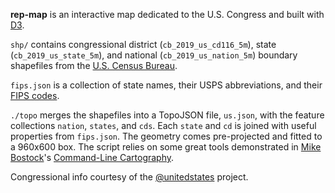 **rep-map** is an interactive map dedicated to the U.S. Congress and built with [D3][1].

`shp/` contains congressional district (`cb_2019_us_cd116_5m`), state (`cb_2019_us_state_5m`), and national (`cb_2019_us_nation_5m`) boundary shapefiles from the [U.S. Census Bureau][2].

`fips.json` is a collection of state names, their USPS abbreviations, and their [FIPS codes][3].

`./topo` merges the shapefiles into a TopoJSON file, `us.json`, with the feature collections `nation`, `states`, and `cds`. Each `state` and `cd` is joined with useful properties from `fips.json`. The geometry comes pre-projected and fitted to a 960x600 box. The script relies on some great tools demonstrated in [Mike Bostock][4]'s [Command-Line Cartography][5].

Congressional info courtesy of the [@unitedstates][6] project.

[1]: https://github.com/d3/d3
[2]: https://www.census.gov/geographies/mapping-files/time-series/geo/cartographic-boundary.html
[3]: https://www.census.gov/library/reference/code-lists/ansi.html#par_textimage_3
[4]: https://github.com/mbostock
[5]: https://medium.com/@mbostock/command-line-cartography-part-1-897aa8f8ca2c
[6]: https://theunitedstates.io/